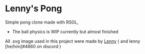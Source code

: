 # Lenny's Pong

Simple pong clone made with RSGL,

- The ball physics is WIP currently but almost finished

All .svg image used in this project were made by [Lenny](https://github.com/rofle44-git) ( and lenny [he/him]#4860 on discord )